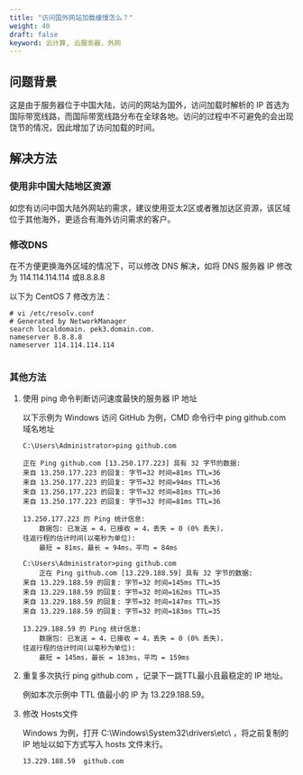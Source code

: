 ```yaml
---
title: "访问国外网站加载缓慢怎么？"
weight: 40
draft: false
keyword: 云计算, 云服务器，外网
---
```


## 问题背景

 这是由于服务器位于中国大陆，访问的网站为国外，访问加载时解析的 IP 首选为国际带宽线路，而国际带宽线路分布在全球各地。访问的过程中不可避免的会出现饶节的情况，因此增加了访问加载的时间。

## 解决方法

### 使用非中国大陆地区资源

如您有访问中国大陆外网站的需求，建议使用亚太2区或者雅加达区资源，该区域位于其他海外，更适合有海外访问需求的客户。

### 修改DNS

在不方便更换海外区域的情况下，可以修改 DNS 解决，如将 DNS 服务器 IP 修改为 114.114.114.114 或8.8.8.8

以下为 CentOS 7 修改方法：

```
# vi /etc/resolv.conf 
# Generated by NetworkManager
search localdomain. pek3.domain.com.
nameserver 8.8.8.8
nameserver 114.114.114.114
                                                                                                               
```

### 其他方法

1. 使用 ping 命令判断访问速度最快的服务器 IP 地址

   以下示例为 Windows 访问 GitHub 为例，CMD 命令行中 ping github.com 域名地址

   ```
   C:\Users\Administrator>ping github.com
   
   正在 Ping github.com [13.250.177.223] 具有 32 字节的数据:
   来自 13.250.177.223 的回复: 字节=32 时间=81ms TTL=36
   来自 13.250.177.223 的回复: 字节=32 时间=94ms TTL=36
   来自 13.250.177.223 的回复: 字节=32 时间=81ms TTL=36
   来自 13.250.177.223 的回复: 字节=32 时间=81ms TTL=36
   
   13.250.177.223 的 Ping 统计信息:
       数据包: 已发送 = 4，已接收 = 4，丢失 = 0 (0% 丢失)，
   往返行程的估计时间(以毫秒为单位):
       最短 = 81ms，最长 = 94ms，平均 = 84ms
       
   C:\Users\Administrator>ping github.com    
       正在 Ping github.com [13.229.188.59] 具有 32 字节的数据:
   来自 13.229.188.59 的回复: 字节=32 时间=145ms TTL=35
   来自 13.229.188.59 的回复: 字节=32 时间=162ms TTL=35
   来自 13.229.188.59 的回复: 字节=32 时间=147ms TTL=35
   来自 13.229.188.59 的回复: 字节=32 时间=183ms TTL=35
   
   13.229.188.59 的 Ping 统计信息:
       数据包: 已发送 = 4，已接收 = 4，丢失 = 0 (0% 丢失)，
   往返行程的估计时间(以毫秒为单位):
       最短 = 145ms，最长 = 183ms，平均 = 159ms
   ```

2. 重复多次执行 ping  github.com ，记录下一跳TTL最小且最稳定的 IP 地址。

   例如本次示例中 TTL 值最小的 IP 为 13.229.188.59。

3. 修改 Hosts文件

   Windows 为例，打开 C:\Windows\System32\drivers\etc\ ，将之前复制的 IP 地址以如下方式写入 hosts 文件末行。

   ```
   13.229.188.59  github.com  
   ```

